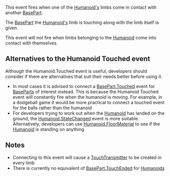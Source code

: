 This event fires when one of the [Humanoid's](https://developer.roblox.com/en-us/api-reference/class/Humanoid) limbs come in contact with another [BasePart](https://developer.roblox.com/en-us/api-reference/class/BasePart).

The [BasePart](https://developer.roblox.com/en-us/api-reference/class/BasePart) the [Humanoid's](https://developer.roblox.com/en-us/api-reference/class/Humanoid) limb is touching along with the limb itself is given.

This event will not fire when limbs belonging to the [Humanoid](https://developer.roblox.com/en-us/api-reference/class/Humanoid) come into contact with themselves.

Alternatives to the Humanoid Touched event
------------------------------------------

Although the Humanoid.Touched event is useful, developers should consider if there are alternatives that suit their needs better before using it.

*   In most cases it is advised to connect a [BasePart.Touched](https://developer.roblox.com/en-us/api-reference/event/BasePart/Touched) event for [BaseParts](https://developer.roblox.com/en-us/api-reference/class/BasePart) of interest instead. This is because the Humanoid Touched event will constantly fire when the humanoid is moving. For example, in a dodgeball game it would be more practical to connect a touched event for the balls rather than the humanoid
*   For developers trying to work out when the [Humanoid](https://developer.roblox.com/en-us/api-reference/class/Humanoid) has landed on the ground, the [Humanoid.StateChanged](https://developer.roblox.com/en-us/api-reference/event/Humanoid/StateChanged) event is more suitable. Alternatively, developers can use [Humanoid.FloorMaterial](https://developer.roblox.com/en-us/api-reference/property/Humanoid/FloorMaterial) to see if the [Humanoid](https://developer.roblox.com/en-us/api-reference/class/Humanoid) is standing on anything

Notes
-----

*   Connecting to this event will cause a [TouchTransmitter](https://developer.roblox.com/en-us/api-reference/class/TouchTransmitter) to be created in every limb
*   There is currently no equivalent of [BasePart.TouchEnded](https://developer.roblox.com/en-us/api-reference/event/BasePart/TouchEnded) for [Humanoids](https://developer.roblox.com/en-us/api-reference/class/Humanoid)